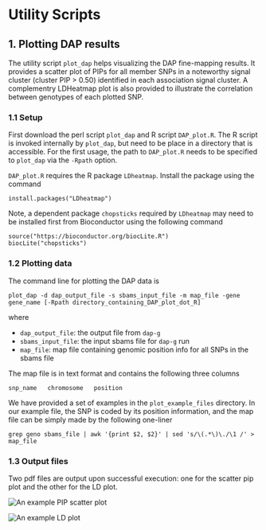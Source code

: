 # Utility Scripts

## 1. Plotting DAP results

The utility script ```plot_dap``` helps visualizing the DAP fine-mapping results. It provides a scatter plot of PIPs for all member SNPs in a noteworthy signal cluster (cluster PIP > 0.50) identified in each association signal cluster. A complementry LDHeatmap plot is also provided to illustrate the correlation between genotypes of each plotted SNP. 

### 1.1 Setup

First download the perl script ```plot_dap``` and R script ```DAP_plot.R```. The R script is invoked internally by ```plot_dap```, but need to be place in a directory that is accessible. For the first usage, the path to ```DAP_plot.R``` needs to be specified to ```plot_dap``` via the ```-Rpath``` option.

```DAP_plot.R``` requires the R package ```LDheatmap```. Install the package using the command

```
install.packages("LDheatmap")
```
Note, a dependent package ```chopsticks``` required by ```LDheatmap``` may need to be installed first from Bioconductor using the following command

```
source("https://bioconductor.org/biocLite.R")
biocLite("chopsticks")
```


### 1.2 Plotting data

The command line for plotting the DAP data is
```
plot_dap -d dap_output_file -s sbams_input_file -m map_file -gene gene_name [-Rpath directory_containing_DAP_plot_dot_R]
```
where

* ```dap_output_file```:  the output file from ```dap-g```
* ```sbams_input_file```: the input sbams file for ```dap-g``` run
* ```map_file```: map file containing genomic position info for all SNPs in the sbams file

The map file is in text format and contains the following three columns
```
snp_name   chromosome   position
```

We have provided a set of examples in the ```plot_example_files``` directory. In our example file, the SNP is coded by its position information, and the map file can be simply made by the following one-liner

```
grep geno sbams_file | awk '{print $2, $2}' | sed 's/\(.*\)\./\1 /' > map_file
```


### 1.3 Output files

Two pdf files are output upon successful execution: one for the scatter pip plot and the other for the LD plot.

![An example PIP scatter plot](pip.jpg)


![An example LD plot](r2.jpg)



